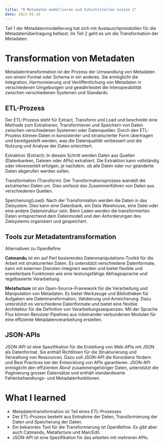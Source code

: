 ```yaml
---
title: "9 Metadaten modellieren und Schnittstellen nutzen 2"
date: 2023-05-10
---
```


Teil 1 der Metadatenmodellierung hat sich mit Austauschprotokollen für die Metadatenübertragung befasst. Im Teil 2 geht es um die Transformation der Metadaten.

# Transformation von Metadaten
Metadatentransformation ist der Prozess der Umwandlung von Metadaten von einem Format oder Schema in ein anderes. Sie ermöglicht die Integration, Harmonisierung und Veröffentlichung von Metadaten in verschiedenen Umgebungen und gewährleistet die Interoperabilität zwischen verschiedenen Systemen und Standards.

## ETL-Prozess
Der ETL-Prozess steht für Extract, Transform und Load und beschreibt eine Methode zum Extrahieren, Transformieren und Speichern von Daten zwischen verschiedenen Systemen oder Datenquellen. Durch den ETL-Prozess können Daten in konsistenter und strukturierter Form übertragen und bereitgestellt werden, was die Datenqualität verbessert und die Nutzung und Analyse der Daten erleichtert.

Extraktion (Extract): In diesem Schritt werden Daten aus Quellen (Datenbanken, Dateien oder APIs) extrahiert. Die Extraktion kann vollständig oder inkrementell erfolgen, je nachdem, ob alle Daten oder nur geänderte Daten abgerufen werden sollen.

Transformation (Transform): Der Transformationsprozess wandelt die extrahierten Daten um. Dies umfasst das Zusammenführen von Daten aus verschiedenen Quellen.

Speicherung(Load): Nach der Transformation werden die Daten in das Zielsystem. Dies kann eine Datenbank, ein Data Warehouse, eine Datei oder eine andere Datenstruktur sein. Beim Laden werden die transformierten Daten entsprechend dem Datenmodell und den Anforderungen des Zielsystems organisiert und gespeichert.

## Tools zur Metadatentransformation

Alternativen zu OpenRefine

**Catmandu** ist ein auf Perl basierendes Datenmanipulations-Toolkit für die Arbeit mit strukturierten Daten. Es unterstützt verschiedene Datenformate, kann mit externen Diensten integriert werden und bietet flexible und erweiterbare Funktionen wie eine leistungsfähige Abfragesprache und regelbasierte Verarbeitung. 

**Metafacture** ist ein Open-Source-Framework für die Verarbeitung und Manipulation von Metadaten. Es bietet Werkzeuge und Bibliotheken für Aufgaben wie Datentransformation, Validierung und Anreicherung. Dazu unterstützt es verschiedene Datenformate und bietet eine flexible Architektur für die Definition von Verarbeitungssequenzen. Mit der Sprache Flux können Benutzer Pipelines aus miteinander verbundenen Modulen für eine effiziente Metadatenverarbeitung erstellen. 

## JSON-APIs
JSON-API ist eine Spezifikation für die Erstellung von Web-APIs mit JSON als Datenformat. Sie enthält Richtlinien für die Strukturierung und Verwaltung von Ressourcen. Dazu soll JSON-API die Konsistenz fördern und Best Practices bei der Entwicklung von APIs garantieren. JSON-API ermöglicht den effizienten Abruf zusammengehöriger Daten, unterstützt die Paginierung grosser Datensätze und enthält standardisierte Fehlerbehandlungs- und Metadatenfunktionen. 

# What I learned
- Metadatentransformation ist Teil eines ETL-Prozesses
- Der ETL-Prozess besteht aus Entnahme der Daten, Transformierung der Daten und Speicherung der Daten.
- Ein bekanntes Tool für die Transformierung ist OpenRefine. Es gibt aber auch Catmandu, Metafacture und MarcEdit.
- JSON-API ist eine Spezifikation für das arbeiten mit mehreren APIs.
